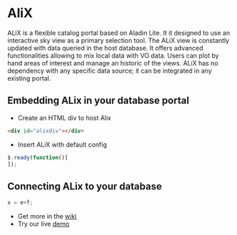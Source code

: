 # AliX

ALiX is a flexible catalog portal based on Aladin Lite. It it designed to use an interactive sky view as a primary selection tool. The ALiX view is constantly updated with data queried in the host database. It offers advanced functionalities allowing to mix local data with VO data. Users can plot by hand areas of interest and manage an historic of the views.  ALiX has no dependency with any specific data source; it can be integrated in any existing portal. 

## Embedding ALix in your database portal

* Create an HTML div to host Alix
```html
<div id="alixdiv"></div>
```
* Insert ALiX with default config
```javascript
$.ready(function()[
]);
```
## Connecting ALix to your database

```javascript
x = e+f;
```
* Get more in the [wiki](https://github.com/lmichel/alix/wiki)
* Try our live [demo](http://saada.unistra.fr/alix) 

